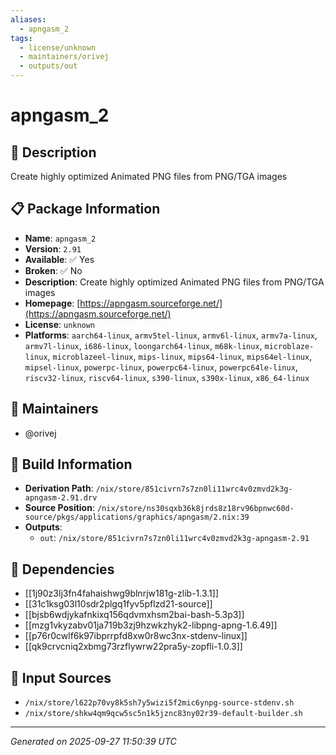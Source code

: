 ```yaml
---
aliases:
  - apngasm_2
tags:
  - license/unknown
  - maintainers/orivej
  - outputs/out
---
```


# apngasm_2

## 📝 Description

Create highly optimized Animated PNG files from PNG/TGA images

## 📋 Package Information

- **Name**: `apngasm_2`
- **Version**: `2.91`
- **Available**: ✅ Yes
- **Broken**: ✅ No
- **Description**: Create highly optimized Animated PNG files from PNG/TGA images
- **Homepage**: [https://apngasm.sourceforge.net/](https://apngasm.sourceforge.net/)
- **License**: `unknown`
- **Platforms**: `aarch64-linux`, `armv5tel-linux`, `armv6l-linux`, `armv7a-linux`, `armv7l-linux`, `i686-linux`, `loongarch64-linux`, `m68k-linux`, `microblaze-linux`, `microblazeel-linux`, `mips-linux`, `mips64-linux`, `mips64el-linux`, `mipsel-linux`, `powerpc-linux`, `powerpc64-linux`, `powerpc64le-linux`, `riscv32-linux`, `riscv64-linux`, `s390-linux`, `s390x-linux`, `x86_64-linux`
## 👥 Maintainers

- @orivej


## 🔧 Build Information

- **Derivation Path**: `/nix/store/851civrn7s7zn0li11wrc4v0zmvd2k3g-apngasm-2.91.drv`
- **Source Position**: `/nix/store/ns30sqxb36k8jrds8z18rv96bpnwc60d-source/pkgs/applications/graphics/apngasm/2.nix:39`
- **Outputs**:
  - `out`:  `/nix/store/851civrn7s7zn0li11wrc4v0zmvd2k3g-apngasm-2.91`

## 🔗 Dependencies

- [[1j90z3lj3fn4fahaishwg9blnrjw181g-zlib-1.3.1]]
- [[31c1ksg03l10sdr2plgq1fyv5pflzd21-source]]
- [[bjsb6wdjykafnkixq156qdvmxhsm2bai-bash-5.3p3]]
- [[mzg1vkyzabv01ja719b3zj9hzwkzhyk2-libpng-apng-1.6.49]]
- [[p76r0cwlf6k97ibprrpfd8xw0r8wc3nx-stdenv-linux]]
- [[qk9crvcniq2xbmg73rzflywrw22pra5y-zopfli-1.0.3]]

## 📁 Input Sources

- `/nix/store/l622p70vy8k5sh7y5wizi5f2mic6ynpg-source-stdenv.sh`
- `/nix/store/shkw4qm9qcw5sc5n1k5jznc83ny02r39-default-builder.sh`

---
*Generated on 2025-09-27 11:50:39 UTC*
